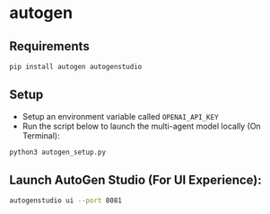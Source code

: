 # autogen

## Requirements
```bash
pip install autogen autogenstudio
```

## Setup
- Setup an environment variable called `OPENAI_API_KEY`
- Run the script below to launch the multi-agent model locally (On Terminal):
```bash
python3 autogen_setup.py
```

## Launch AutoGen Studio (For UI Experience):

```bash
autogenstudio ui --port 8081
```
